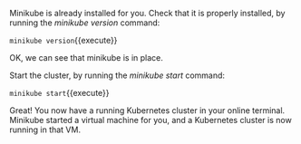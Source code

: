 Minikube is already installed for you. Check that it is properly installed, by running the *minikube version* command:

`minikube version`{{execute}}

OK, we can see that minikube is in place.

Start the cluster, by running the *minikube start* command:

`minikube start`{{execute}}

Great! You now have a running Kubernetes cluster in your online terminal. Minikube started a virtual machine for you, and a Kubernetes cluster is now running in that VM.

